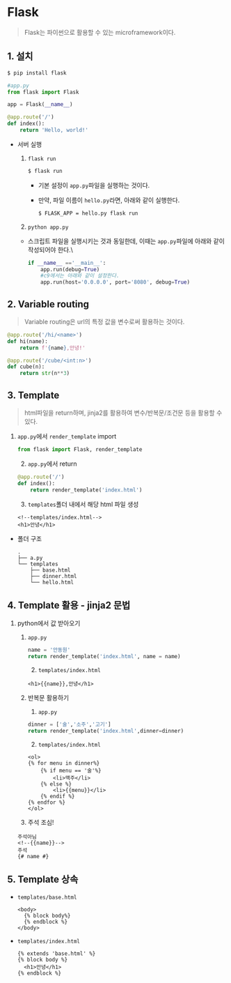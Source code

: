 # Flask

> Flask는 파이썬으로 활용할 수 있는 microframework이다.

## 1. 설치

```bash
$ pip install flask
```

```python
#app.py
from flask import Flask

app = Flask(__name__)

@app.route('/')
def index():
    return 'Hello, world!'
```

* 서버 실행

  1. `flask run`

     ```bash
     $ flask run
     ```

     * 기본 설정이 `app.py`파일을 실행하는 것이다.

     * 만약, 파일 이름이 `hello.py`라면, 아래와 같이 실행한다.

       ```bash
       $ FLASK_APP = hello.py flask run
       ```

  2.  `python app.py`

     * 스크립트 파일을 실행시키는 것과 동일한데, 이때는 `app.py`파일에 아래와 같이 작성되어야 한다.\

       ```python
       if __name__ =='__main__':
           app.run(debug=True)
           #c9에서는 아래와 같이 설정한다.
           app.run(host='0.0.0.0', port='8080', debug=True)
       ```

## 2. Variable routing

> Variable routing은 url의 특정 값을 변수로써 활용하는 것이다.

```python
@app.route('/hi/<name>')
def hi(name):
    return f'{name},안녕!'

@app.route('/cube/<int:n>')
def cube(n):
    return str(n**3)
```

## 3. Template

> html파일을 return하며, jinja2를 활용하여 변수/반복문/조건문 등을 활용할 수 있다.

 1. `app.py`에서 `render_template` import

    ```python
    from flask import Flask, render_template
    ```

	2. `app.py`에서 return

    ```python
    @app.route('/')
    def index():
        return render_template('index.html')
    ```

	3. `templates`폴더 내에서 해당 html 파일 생성

    ```jinja2
    <!--templates/index.html-->
    <h1>안녕</h1>
    ```

* 폴더 구조

  ```
  .
  ├── a.py
  └── templates
      ├── base.html
      ├── dinner.html
      └── hello.html
  ```

## 4. Template 활용 - jinja2 문법

 1. python에서 값 받아오기

     1. `app.py`

        ```python
        name = '안동원'
        return render_template('index.html', name = name)
        ```

    	2. `templates/index.html`

        ```jinja2
        <h1>{{name}},안녕</h1>
        ```

	2. 반복문 활용하기

    	1. `app.py`

        ```python
        dinner = ['술','소주','고기']
        return render_template('index.html',dinner=dinner)
        ```

    	2. `templates/index.html`

        ```jinja2
        <ol>
        {% for menu in dinner%}
        	{% if menu == '술'%}
        		<li>맥주</li>
        	{% else %}
        		<li>{{menu}}</li>
        	{% endif %}
        {% endfor %}
        </ol>
        ```

	3. 주석 조심!

    ```jinja2
    주석아님
    <!--{{name}}-->
    주석
    {# name #}
    ```

## 5. Template 상속

* `templates/base.html`

  ```jinja2
  <body>
  	{% block body%}
  	{% endblock %}
  </body>
  ```

* `templates/index.html`

  ```jinja2
  {% extends 'base.html' %}
  {% block body %}
  	<h1>안녕</h1>
  {% endblock %}
  ```

  

